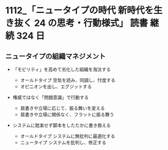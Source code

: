 # 1112\_「ニュータイプの時代 新時代を生き抜く 24 の思考・行動様式」 読書 継続 324 日

## ニュータイプの組織マネジメント

- 「モビリティ」を高めて劣化した組織を淘汰する

  - オールドタイプ 空気を読み、同調し、忖度する
  - オピニオンを出し、エグジットする

- 権威ではなく「問題意識」で行動する

  - 肩書きや立場に応じて、振る舞いを変える
  - 肩書きや立場に関係なく、フラットに振る舞う

- システムに耽楽せず脚本をしたたかに書き換える
  - オールドタイプ システムに無批判に最適化する
  - ニュータイプ システムを批判し、修正する
